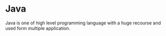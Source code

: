 # Java

Java is one of high level programming language with a huge recourse and used form multiple application.